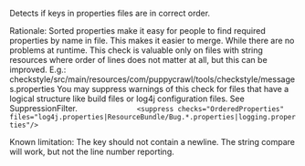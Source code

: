 Detects if keys in properties files are in correct order.

Rationale: Sorted properties make it easy for people to find required
properties by name in file. This makes it easier to merge. While there
are no problems at runtime. This check is valuable only on files with
string resources where order of lines does not matter at all, but this
can be improved. E.g.:
checkstyle/src/main/resources/com/puppycrawl/tools/checkstyle/messages.properties
You may suppress warnings of this check for files that have a logical
structure like build files or log4j configuration files. See
SuppressionFilter.
`               <suppress checks="OrderedProperties"                   files="log4j.properties|ResourceBundle/Bug.*.properties|logging.properties"/>           `

Known limitation: The key should not contain a newline. The string
compare will work, but not the line number reporting.
